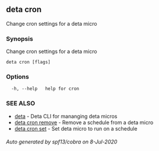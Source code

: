 ## deta cron

Change cron settings for a deta micro

### Synopsis

Change cron settings for a deta micro

```
deta cron [flags]
```

### Options

```
  -h, --help   help for cron
```

### SEE ALSO

* [deta](deta.md)	 - Deta CLI for mananging deta micros
* [deta cron remove](deta_cron_remove.md)	 - Remove a schedule from a deta micro
* [deta cron set](deta_cron_set.md)	 - Set deta micro to run on a schedule

###### Auto generated by spf13/cobra on 8-Jul-2020
